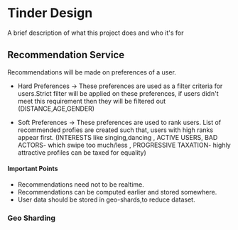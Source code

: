 
# Tinder Design

A brief description of what this project does and who it's for


## Recommendation Service

Recommendations will be made on preferences of a user.

- Hard Preferences -> These preferences are used as a filter criteria for users.Strict filter will be applied on these preferences, if users didn't meet this requirement then they will be filtered out (DISTANCE,AGE,GENDER)

- Soft Preferences -> These preferences are used to rank users. List of recommended profies are created such that, users with high ranks appear first. (INTERESTS like singing,dancing  , ACTIVE USERS, BAD ACTORS- which swipe too much/less , PROGRESSIVE TAXATION- highly attractive profiles can be taxed for equality)


#### Important Points
- Recommendations need not to be realtime.
- Recommendations can be computed earlier and stored somewhere.
- User data should be stored in geo-shards,to reduce dataset.

### Geo Sharding


